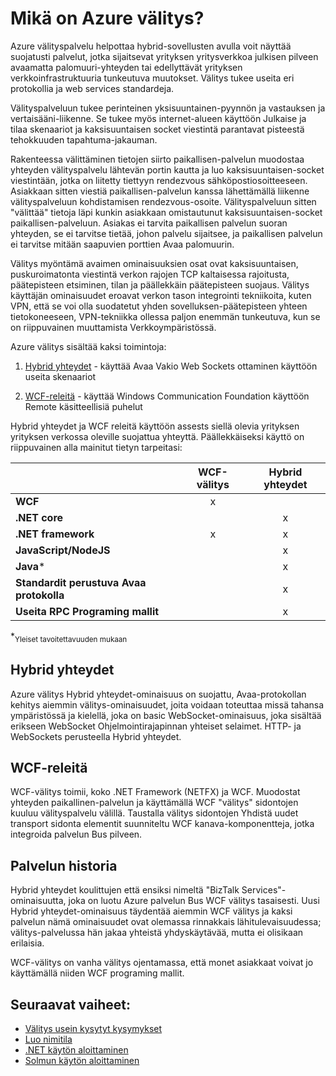 <properties
    pageTitle="Mikä on Azure välitys? | Microsoft Azure"
    description="Yleistä Azure välitys"
    services="service-bus"
    documentationCenter=".net"
    authors="banisadr"
    manager="timlt"
    editor="" />

<tags
    ms.service="service-bus"
    ms.workload="na"
    ms.tgt_pltfrm="na"
    ms.devlang="multiple"
    ms.topic="article"
    ms.date="10/28/2016"
    ms.author="babanisa" />

# <a name="what-is-azure-relay"></a>Mikä on Azure välitys?

Azure välityspalvelu helpottaa hybrid-sovellusten avulla voit näyttää suojatusti palvelut, jotka sijaitsevat yrityksen yritysverkkoa julkisen pilveen avaamatta palomuuri-yhteyden tai edellyttävät yrityksen verkkoinfrastruktuuria tunkeutuva muutokset. Välitys tukee useita eri protokollia ja web services standardeja.

Välityspalveluun tukee perinteinen yksisuuntainen-pyynnön ja vastauksen ja vertaisääni-liikenne. Se tukee myös internet-alueen käyttöön Julkaise ja tilaa skenaariot ja kaksisuuntaisen socket viestintä parantavat pisteestä tehokkuuden tapahtuma-jakauman. 

Rakenteessa välittäminen tietojen siirto paikallisen-palvelun muodostaa yhteyden välityspalvelu lähtevän portin kautta ja luo kaksisuuntaisen-socket viestintään, jotka on liitetty tiettyyn rendezvous sähköpostiosoitteeseen. Asiakkaan sitten viestiä paikallisen-palvelun kanssa lähettämällä liikenne välityspalveluun kohdistamisen rendezvous-osoite. Välityspalveluun sitten "välittää" tietoja läpi kunkin asiakkaan omistautunut kaksisuuntaisen-socket paikallisen-palveluun. Asiakas ei tarvita paikallisen palvelun suoran yhteyden, se ei tarvitse tietää, johon palvelu sijaitsee, ja paikallisen palvelun ei tarvitse mitään saapuvien porttien Avaa palomuurin.

Välitys myöntämä avaimen ominaisuuksien osat ovat kaksisuuntaisen, puskuroimatonta viestintä verkon rajojen TCP kaltaisessa rajoitusta, päätepisteen etsiminen, tilan ja päällekkäin päätepisteen suojaus. Välitys käyttäjän ominaisuudet eroavat verkon tason integrointi tekniikoita, kuten VPN, että se voi olla suodatetut yhden sovelluksen-päätepisteen yhteen tietokoneeseen, VPN-tekniikka ollessa paljon enemmän tunkeutuva, kun se on riippuvainen muuttamista Verkkoympäristössä.

Azure välitys sisältää kaksi toimintoja:

1. [Hybrid yhteydet](#hybrid-connections) - käyttää Avaa Vakio Web Sockets ottaminen käyttöön useita skenaariot

2. [WCF-releitä](#wcf-relays) - käyttää Windows Communication Foundation käyttöön Remote käsitteellisiä puhelut

Hybrid yhteydet ja WCF releitä käyttöön assests siellä olevia yrityksen yrityksen verkossa oleville suojattua yhteyttä. Päällekkäiseksi käyttö on riippuvainen alla mainitut tietyn tarpeitasi:

|                                    | WCF-välitys | Hybrid yhteydet |
| ---------------------------------- |:---------:|:------------------:|
| **WCF**                            |     x     |                    |
| **.NET core**                      |           |         x          |
| **.NET framework**                 |     x     |         x          |
| **JavaScript/NodeJS**              |           |         x          |
| **Java***                          |           |         x          |
| **Standardit perustuva Avaa protokolla**  |           |         x          |
| **Useita RPC Programing mallit** |           |         x          |
*<sub>Yleiset tavoitettavuuden mukaan</sub>

## <a name="hybrid-connections"></a>Hybrid yhteydet

Azure välitys Hybrid yhteydet-ominaisuus on suojattu, Avaa-protokollan kehitys aiemmin välitys-ominaisuudet, joita voidaan toteuttaa missä tahansa ympäristössä ja kielellä, joka on basic WebSocket-ominaisuus, joka sisältää erikseen WebSocket Ohjelmointirajapinnan yhteiset selaimet. HTTP- ja WebSockets perusteella Hybrid yhteydet.

## <a name="wcf-relays"></a>WCF-releitä

WCF-välitys toimii, koko .NET Framework (NETFX) ja WCF. Muodostat yhteyden paikallinen-palvelun ja käyttämällä WCF "välitys" sidontojen kuuluu välityspalvelu välillä. Taustalla välitys sidontojen Yhdistä uudet transport sidonta elementit suunniteltu WCF kanava-komponentteja, jotka integroida palvelun Bus pilveen.

## <a name="service-history"></a>Palvelun historia

Hybrid yhteydet koulittujen että ensiksi nimeltä "BizTalk Services"-ominaisuutta, joka on luotu Azure palvelun Bus WCF välitys tasaisesti. Uusi Hybrid yhteydet-ominaisuus täydentää aiemmin WCF välitys ja kaksi palvelun nämä ominaisuudet ovat olemassa rinnakkais lähitulevaisuudessa; välitys-palvelussa hän jakaa yhteistä yhdyskäytävää, mutta ei olisikaan erilaisia.

WCF-välitys on vanha välitys ojentamassa, että monet asiakkaat voivat jo käyttämällä niiden WCF programing mallit.

## <a name="next-steps"></a>Seuraavat vaiheet:

- [Välitys usein kysytyt kysymykset](relay-faq.md)
- [Luo nimitila](relay-create-namespace-portal.md)
- [.NET käytön aloittaminen](relay-hybrid-connections-dotnet-get-started.md)
- [Solmun käytön aloittaminen](relay-hybrid-connections-node-get-started.md)